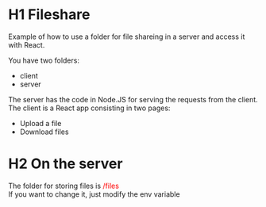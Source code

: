 # H1 Fileshare
Example of how to use a folder for file shareing in a server and access it with React.

You have two folders:
- client
- server

The server has the code in Node.JS for serving the requests from the client.
The client is a React app consisting in two pages:
- Upload a file
- Download files

# H2 On the server
<div>The folder for storing files is <span style="color:red">/files</span></div>
If you want to change it, just modify the env variable
